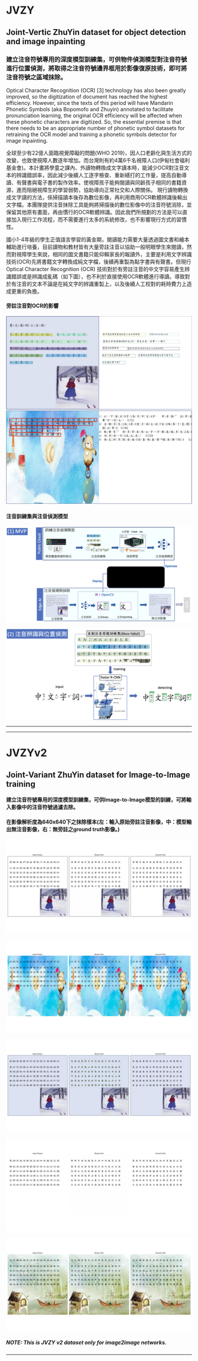 # JVZY
## Joint-Vertic ZhuYin dataset for object detection and image inpainting

### 建立注音符號專用的深度模型訓練集，可供物件偵測模型對注音符號進行位置偵測，將取得之注音符號邊界框用於影像復原技術，即可將注音符號之區域抹除。

Optical Character Recognition (OCR) [3] technology has also been greatly improved, so the digitization of document has reached the highest efficiency. However, since the texts of this period will have Mandarin Phonetic Symbols (aka Bopomofo and Zhuyin) annotated to facilitate pronunciation learning, the original OCR efficiency will be affected when these phonetic characters are digitized. So,  the essential premise is that there needs to be an appropriate number of phonetic symbol datasets for retraining the OCR model and training a phonetic symbols detector for image inpainting.

全球至少有22億人面臨視覺障礙的問題(WHO 2019)，因人口老齡化與生活方式的改變，也致使視障人數逐年增加。而台灣則有約4萬6千名視障人口(伊甸社會福利基金會)。本計畫將學童之課內、外讀物轉換成文字讀本時，能減少OCR對注音文本的辨識錯誤率，因此減少後續人工逐字檢查、重新繕打的工作量，提高自動導讀、有聲書與電子書的製作效率。使視障孩子能夠閱讀與同齡孩子相同的書籍資源，進而阻絕視障生的學習弱勢，協助導向正常社交和人際關係。
現行讀物轉換成文字讀的方法，係掃描讀本後存為數位影像，再利用商用OCR軟體辨識後輸出文字檔。本團隊提供注音抹除工具能夠將掃描後的數位影像中的注音符號消除，並保留其他原有畫面，再由慣行的OCR軟體辨識。因此我們所規劃的方法是可以直接加入現行工作流程，而不需要進行太多的系統修改，也不影響現行方式的習慣性。

國小1-4年級的學生正值語言學習的黃金期，閱讀能力需要大量透過圖文書和繪本輔助進行培養，目前讀物和教材皆有大量旁註注音以協助一般明眼學生來閱讀，然而對視障學生來說，相同的圖文書籍只能仰賴家長的報讀外，主要是利用文字辨識技術(OCR)先將書籍文字轉換成純文字檔，後續再重製為點字書與有聲書。但現行Optical Character Recognition (OCR) 技術對於有旁註注音的中文字容易產生辨識錯誤或是辨識成亂碼（如下圖），也不利於直接使用OCR軟體進行導讀。導致對於有注音的文本不論是在純文字的辨識重製上，以及後續人工校對的耗時費力上造成更重的負擔。

#### 旁註注音對OCR的影響
![Image text](https://github.com/vscv/JVZY/blob/main/samples/v1_1_issue.jpg)
![Image text](https://github.com/vscv/JVZY/blob/main/samples/v1_2_issue.jpg)

#### 注音訓練集與注音偵測模型
![Image text](https://github.com/vscv/JVZY/blob/main/samples/v1_3_workflow.jpg)

![Image text](https://github.com/vscv/JVZY/blob/main/samples/v1_4_zy_detection.jpg)
  
  
  
---------------------------------------


---------------------------------------

# JVZYv2
## Joint-Variant ZhuYin dataset for Image-to-Image training

#### 建立注音符號專用的深度模型訓練集，可供Image-to-Image模型的訓練，可將輸入影像中的注音符號過濾去除。

#### 在影像解析度為640x640下之抹除樣本(左：輸入原始旁註注音影像，中：模型輸出無注音影像，右：無旁註之ground truth影像。)

![Image text](https://github.com/vscv/JVZY/blob/main/samples/zhuyin_result_evl[0].jpg)

![Image text](https://github.com/vscv/JVZY/blob/main/samples/zhuyin_result_evl[10].jpg)

![Image text](https://github.com/vscv/JVZY/blob/main/samples/zhuyin_result_evl[1].jpg)

![Image text](https://github.com/vscv/JVZY/blob/main/samples/zhuyin_result_evl[3].jpg)

![Image text](https://github.com/vscv/JVZY/blob/main/samples/zhuyin_result_evl[7].jpg)

##### NOTE: This is JVZY v2 dataset only for image2image networks.

---------------------------------------
